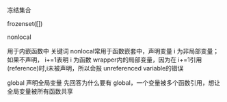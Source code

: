 冻结集合

frozenset([])



nonlocal

⽤于内嵌函数中 关键词 nonlocal常⽤于函数嵌套中，声明变量 i 为⾮局部变量； 如果不声明， i+=1表明 i 为函数 wrapper内的局部变量，因为在 i+=1引⽤(reference)时,i未被声明，所以会报 unreferenced variable的错误



global 声明全局变量 先回答为什么要有 global，⼀个变量被多个函数引⽤，想让全局变量被所有函数共享